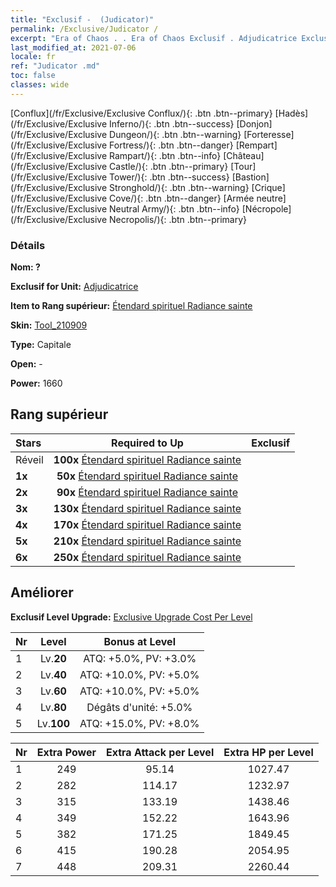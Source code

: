 ```yaml
---
title: "Exclusif -  (Judicator)"
permalink: /Exclusive/Judicator /
excerpt: "Era of Chaos . . Era of Chaos Exclusif . Adjudicatrice Exclusif."
last_modified_at: 2021-07-06
locale: fr
ref: "Judicator .md"
toc: false
classes: wide
---
```

 [Conflux](/fr/Exclusive/Exclusive Conflux/){: .btn .btn--primary} [Hadès](/fr/Exclusive/Exclusive Inferno/){: .btn .btn--success} [Donjon](/fr/Exclusive/Exclusive Dungeon/){: .btn .btn--warning} [Forteresse](/fr/Exclusive/Exclusive Fortress/){: .btn .btn--danger} [Rempart](/fr/Exclusive/Exclusive Rampart/){: .btn .btn--info} [Château](/fr/Exclusive/Exclusive Castle/){: .btn .btn--primary} [Tour](/fr/Exclusive/Exclusive Tower/){: .btn .btn--success} [Bastion](/fr/Exclusive/Exclusive Stronghold/){: .btn .btn--warning} [Crique](/fr/Exclusive/Exclusive Cove/){: .btn .btn--danger} [Armée neutre](/fr/Exclusive/Exclusive Neutral Army/){: .btn .btn--info} [Nécropole](/fr/Exclusive/Exclusive Necropolis/){: .btn .btn--primary} 

### Détails
 **Nom: ?** 

 **Exclusif for Unit:** [Adjudicatrice](/fr/units/Judicator/) 

 **Item to Rang supérieur:** [Étendard spirituel Radiance sainte](/ItemsFR/con_975/)

 **Skin:** [Tool_210909](/ItemsFR/con_643/)

 **Type:** Capitale

 **Open:** -

 **Power:** 1660

## Rang supérieur

  |     Stars    |  Required to Up | Exclusif |
  |:-------------|:---------------:|:---------------:|
  |  Réveil  | **100x** [Étendard spirituel Radiance sainte](/ItemsFR/con_975/) |  |
  | **1x** <i class="fas fa-star"/> | **50x** [Étendard spirituel Radiance sainte](/ItemsFR/con_975/) |  |
  | **2x** <i class="fas fa-star"/> | **90x** [Étendard spirituel Radiance sainte](/ItemsFR/con_975/) |  |
  | **3x** <i class="fas fa-star"/> | **130x** [Étendard spirituel Radiance sainte](/ItemsFR/con_975/) |  |
  | **4x** <i class="fas fa-star"/> | **170x** [Étendard spirituel Radiance sainte](/ItemsFR/con_975/) |  |
  | **5x** <i class="fas fa-star"/> | **210x** [Étendard spirituel Radiance sainte](/ItemsFR/con_975/) |  |
  | **6x** <i class="fas fa-star"/> | **250x** [Étendard spirituel Radiance sainte](/ItemsFR/con_975/) |  |


## Améliorer
 **Exclusif Level Upgrade:** [Exclusive Upgrade Cost Per Level](/Exclusive/ExclusiveUpgradeCostPerLevel/)

  |  Nr  |   Level  | Bonus at Level |
  |:-----|:--------:|:--------------:|
  | 1 | Lv.**20** | ATQ: +5.0%, PV: +3.0% |
  | 2 | Lv.**40** | ATQ: +10.0%, PV: +5.0% |
  | 3 | Lv.**60** | ATQ: +10.0%, PV: +5.0% |
  | 4 | Lv.**80** | Dégâts d'unité: +5.0% |
  | 5 | Lv.**100** | ATQ: +15.0%, PV: +8.0% |


  |  Nr  |  Extra Power | Extra Attack per Level | Extra HP per Level |
  |:-----|:--------:|:--------:|:--------:|
  | 1 | 249 | 95.14 | 1027.47 |
  | 2 | 282 | 114.17 | 1232.97 |
  | 3 | 315 | 133.19 | 1438.46 |
  | 4 | 349 | 152.22 | 1643.96 |
  | 5 | 382 | 171.25 | 1849.45 |
  | 6 | 415 | 190.28 | 2054.95 |
  | 7 | 448 | 209.31 | 2260.44 |



